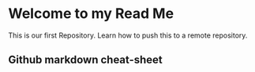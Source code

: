 <!-- Read Me's give tutorials, how to use it, etc. -->

<h1>Welcome to my Read Me</h1>

This is our first Repository.
Learn how to push this to a remote repository.

<h2>Github markdown cheat-sheet</h2>

